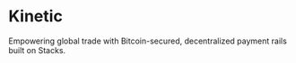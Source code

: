 # Kinetic
Empowering global trade with Bitcoin-secured, decentralized payment rails built on Stacks.
